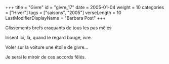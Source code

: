 +++
title = "Givre"
id = "givre_17"
date = 2005-01-04
weight = 10
categories = ["Hiver"]
tags = ["saisons", "2005"]
verseLength = 10
LastModifierDisplayName = "Barbara Post"
+++

Glissements brefs craquants de tous les pas mêlés

Irisent ici, là, quand le regard bouge, ivre.

Voler sur la voiture une étoile de givre...

Je serai le miroir de ces accords fêlés.
